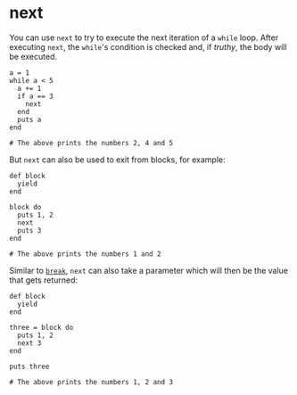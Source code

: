# next

You can use `next` to try to execute the next iteration of a `while` loop. After executing `next`, the `while`'s condition is checked and, if *truthy*, the body will be executed.

```crystal
a = 1
while a < 5
  a += 1
  if a == 3
    next
  end
  puts a
end

# The above prints the numbers 2, 4 and 5
```

But `next` can also be used to exit from blocks, for example:

```crystal
def block
  yield
end

block do
  puts 1, 2
  next
  puts 3
end

# The above prints the numbers 1 and 2
```

Similar to [`break`](syntax_and_semantics/break.md), `next` can also take a parameter which will then be the value that gets returned:

```crystal
def block
  yield
end

three = block do
  puts 1, 2
  next 3
end

puts three

# The above prints the numbers 1, 2 and 3
```
